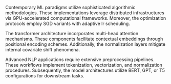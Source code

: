 Contemporary ML paradigms utilize sophisticated algorithmic methodologies. These implementations leverage distributed infrastructures via GPU-accelerated computational frameworks. Moreover, the optimization protocols employ SGD variants with adaptive lr scheduling.

The transformer architecture incorporates multi-head attention mechanisms. These components facilitate contextual embeddings through positional encoding schemes. Additionally, the normalization layers mitigate internal covariate shift phenomena.

Advanced NLP applications require extensive preprocessing pipelines. These workflows implement tokenization, vectorization, and normalization procedures. Subsequently, the model architectures utilize BERT, GPT, or T5 configurations for downstream tasks.
